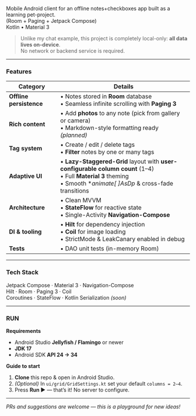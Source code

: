 Mobile Android client for an offline notes+checkboxes app built as a learning pet-project.  
(Room + Paging + Jetpack Compose)  
Kotlin • Material 3

> Unlike my chat example, this project is completely local-only: **all data lives on-device**.  
> No network or backend service is required.

---

### Features
| Category | Details |
|----------|---------|
| **Offline persistence** | • Notes stored in **Room** database<br>• Seamless infinite scrolling with **Paging 3** |
| **Rich content** | • Add **photos** to any note (pick from gallery or camera)<br>• Markdown-style formatting ready *(planned)* |
| **Tag system** | • Create / edit / delete tags<br>• **Filter** notes by one or many tags |
| **Adaptive UI** | • **Lazy-Staggered-Grid** layout with **user-configurable column count** (1–4)<br>• Full **Material 3** theming<br>• Smooth **animate[ *]AsDp** & cross-fade transitions |
| **Architecture** | • Clean MVVM<br>• **StateFlow** for reactive state<br>• Single-Activity **Navigation-Compose** |
| **DI & tooling** | • **Hilt** for dependency injection<br>• **Coil** for image loading<br>• StrictMode & LeakCanary enabled in debug |
| **Tests** | • DAO unit tests (in-memory Room)

---

### Tech Stack
Jetpack Compose · Material 3 · Navigation-Compose  
Hilt · Room · Paging 3 · Coil  
Coroutines · StateFlow · Kotlin Serialization *(soon)*

---

### RUN
**Requirements**
* Android Studio **Jellyfish / Flamingo** or newer
* **JDK 17**
* Android SDK **API 24 → 34**

**Guide to start**
1. **Clone** this repo & open in Android Studio.
2. *(Optional)* In `ui/grid/GridSettings.kt` set your default `columns = 2‒4`.
3. Press **Run ▶** — that’s it! No server to configure.

---

*PRs and suggestions are welcome — this is a playground for new ideas!*
